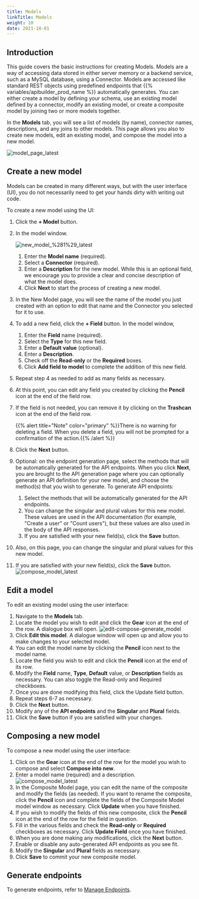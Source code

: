```yaml
---
title: Models
linkTitle: Models
weight: 10
date: 2021-10-01
---
```


## Introduction

This guide covers the basic instructions for creating Models. Models are a way of accessing data stored in either server memory or a backend service, such as a MySQL database, using a Connector. Models are accessed like standard REST objects using predefined endpoints that {{% variables/apibuilder_prod_name %}} automatically generates. You can either create a model by defining your schema, use an existing model defined by a connector, modify an existing model, or create a composite model by joining two or more models together.

In the **Models** tab, you will see a list of models (by name), connector names, descriptions, and any joins to other models. This page allows you also to create new models, edit an existing model, and compose the model into a new model.

![model_page_latest](/Images/model_page_latest.png)

## Create a new model

Models can be created in many different ways, but with the user interface (UI), you do not necessarily need to get your hands dirty with writing out code.

To create a new model using the UI:

1. Click the **\+ Model** button.
1. In the model window.

    ![new_model_%281%29_latest](/Images/55477331_new_model_(1)_latest.png)
    1. Enter the **Model name** (required).
    1. Select a **Connector** (required).
    1. Enter a **Description** for the new model. While this is an optional field, we encourage you to provide a clear and concise description of what the model does.
    1. Click **Next** to start the process of creating a new model.

1. In the New Model page, you will see the name of the model you just created with an option to edit that name and the Connector you selected for it to use.
1. To add a new field, click the **\+ Field** button. In the model window,

    1. Enter the **Field** name (required).
    1. Select the **Type** for this new field.
    1. Enter a **Default** **value** (optional).
    1. Enter a **Description**.
    1. Check off the **Read-only** or the **Required** boxes.
    1. Click **Add field to model** to complete the addition of this new field.
1. Repeat step 4 as needed to add as many fields as necessary.
1. At this point, you can edit any field you created by clicking the **Pencil** icon at the end of the field row.
1. If the field is not needed, you can remove it by clicking on the **Trashcan** icon at the end of the field row.

    {{% alert title="Note" color="primary" %}}There is no warning for deleting a field. When you delete a field, you will not be prompted for a confirmation of the action.{{% /alert %}}
1. Click the **Next** button.
1. Optional: on the endpoint generation page, select the methods that will be automatically generated for the API endpoints. When you click **Next**, you are brought to the API generation page where you can optionally generate an API definition for your new model, and choose the method(s) that you wish to generate. To generate API endpoints:

    1. Select the methods that will be automatically generated for the API endpoints.
    1. You can change the singular and plural values for this new model. These values are used in the API documentation (for example, "Create a user" or "Count users"), but these values are also used in the body of the API responses.
    1. If you are satisfied with your new field(s), click the **Save** button.
1. Also, on this page, you can change the singular and plural values for this new model.
1. If you are satisfied with your new field(s), click the **Save** button.
![compose_model_latest](/Images/compose_model_latest.png)

## Edit a model

To edit an existing model using the user interface:

1. Navigate to the **Models** tab.
1. Locate the model you wish to edit and click the **Gear** icon at the end of the row. A dialogue box will open.
![edit-compose-generate_model](/Images/edit_compose_generate_model.png)
1. Click **Edit this model**. A dialogue window will open up and allow you to make changes to your selected model.
1. You can edit the model name by clicking the **Pencil** icon next to the model name.
1. Locate the field you wish to edit and click the **Pencil** icon at the end of its row.
1. Modify the **Field** name, **Type**, **Default** value, or **Description** fields as necessary. You can also toggle the Read-only and Required checkboxes.
1. Once you are done modifying this field, click the Update field button.
1. Repeat steps 6-7 as necessary.
1. Click the **Next** button.
1. Modify any of the **API endpoints** and the **Singular** and **Plural** fields.
1. Click the **Save** button if you are satisfied with your changes.

## Composing a new model

To compose a new model using the user interface:

1. Click on the **Gear** icon at the end of the row for the model you wish to compose and select **Compose into new**.
1. Enter a model name (required) and a description.
![compose_model_latest](/Images/compose_model_latest.png)
1. In the Composite Model page, you can edit the name of the composite and modify the fields (as needed). If you want to rename the composite, click the **Pencil** icon and complete the fields of the Composite Model model window as necessary. Click **Update** when you have finished.
1. If you wish to modify the fields of this new composite, click the **Pencil** icon at the end of the row for the field in question.
1. Fill in the various fields and check the **Read-only** or **Required** checkboxes as necessary. Click **Update Field** once you have finished.
1. When you are done making any modifications, click the **Next** button.
1. Enable or disable any auto-generated API endpoints as you see fit.
1. Modify the **Singular** and **Plural** fields as necessary.
1. Click **Save** to commit your new composite model.

## Generate endpoints

To generate endpoints, refer to [Manage Endpoints](/docs/developer_guide/flows/manage_endpoints/).
